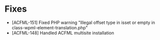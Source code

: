 # Fixes
* [ACFML-151] Fixed PHP warning "Illegal offset type in isset or empty in class-wpml-element-translation.php"
* [ACFML-148] Handled ACFML multisite installation
